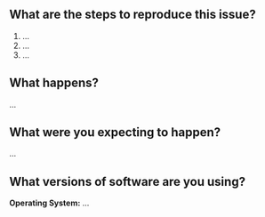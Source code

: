 <!--
**Note:** Thanks for reporting an issue! Please make sure you click the link above to view the guidelines, then fill out the blanks below.  
There are two templates. You can choose which one to use and delete the other one. Also, please remove the text in the brackets before you submit an issue
-->

<!------------------------------------------
# For bug reporting
------------------------------------------->
## What are the steps to reproduce this issue?
1. …
2. …
3. …

## What happens?
…

## What were you expecting to happen?
…

## What versions of software are you using?
**Operating System:** …

<!------------------------------------------
# For feature suggestion, un-comment the next part and remove / comment the previous
------------------------------------------->
<!--
## Feature description:
…

## Any ideas on how to implement it?
…

# Casual questions
## Any other comments?
…

## Any feedback on the project?
…
-->
